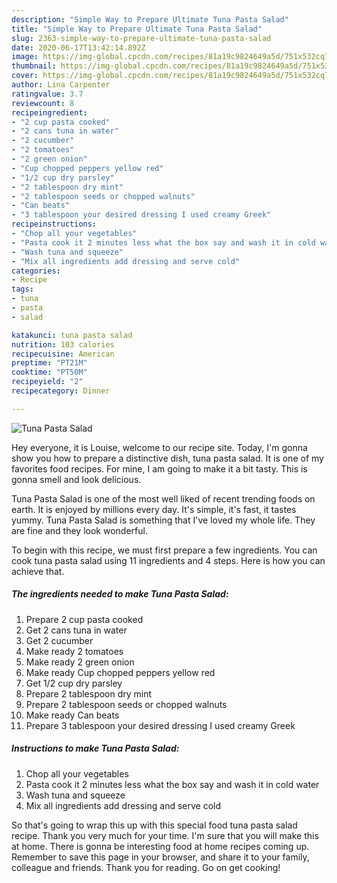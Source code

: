 ```yaml
---
description: "Simple Way to Prepare Ultimate Tuna Pasta Salad"
title: "Simple Way to Prepare Ultimate Tuna Pasta Salad"
slug: 2363-simple-way-to-prepare-ultimate-tuna-pasta-salad
date: 2020-06-17T13:42:14.892Z
image: https://img-global.cpcdn.com/recipes/81a19c9824649a5d/751x532cq70/tuna-pasta-salad-recipe-main-photo.jpg
thumbnail: https://img-global.cpcdn.com/recipes/81a19c9824649a5d/751x532cq70/tuna-pasta-salad-recipe-main-photo.jpg
cover: https://img-global.cpcdn.com/recipes/81a19c9824649a5d/751x532cq70/tuna-pasta-salad-recipe-main-photo.jpg
author: Lina Carpenter
ratingvalue: 3.7
reviewcount: 8
recipeingredient:
- "2 cup pasta cooked"
- "2 cans tuna in water"
- "2 cucumber"
- "2 tomatoes"
- "2 green onion"
- "Cup chopped peppers yellow red"
- "1/2 cup dry parsley"
- "2 tablespoon dry mint"
- "2 tablespoon seeds or chopped walnuts"
- "Can beats"
- "3 tablespoon your desired dressing I used creamy Greek"
recipeinstructions:
- "Chop all your vegetables"
- "Pasta cook it 2 minutes less what the box say and wash it in cold water"
- "Wash tuna and squeeze"
- "Mix all ingredients add dressing and serve cold"
categories:
- Recipe
tags:
- tuna
- pasta
- salad

katakunci: tuna pasta salad 
nutrition: 103 calories
recipecuisine: American
preptime: "PT21M"
cooktime: "PT50M"
recipeyield: "2"
recipecategory: Dinner

---
```



![Tuna Pasta Salad](https://img-global.cpcdn.com/recipes/81a19c9824649a5d/751x532cq70/tuna-pasta-salad-recipe-main-photo.jpg)

Hey everyone, it is Louise, welcome to our recipe site. Today, I'm gonna show you how to prepare a distinctive dish, tuna pasta salad. It is one of my favorites food recipes. For mine, I am going to make it a bit tasty. This is gonna smell and look delicious.

Tuna Pasta Salad is one of the most well liked of recent trending foods on earth. It is enjoyed by millions every day. It's simple, it's fast, it tastes yummy. Tuna Pasta Salad is something that I've loved my whole life. They are fine and they look wonderful.




To begin with this recipe, we must first prepare a few ingredients. You can cook tuna pasta salad using 11 ingredients and 4 steps. Here is how you can achieve that.

<!--inarticleads1-->

##### The ingredients needed to make Tuna Pasta Salad:

1. Prepare 2 cup pasta cooked
1. Get 2 cans tuna in water
1. Get 2 cucumber
1. Make ready 2 tomatoes
1. Make ready 2 green onion
1. Make ready Cup chopped peppers yellow red
1. Get 1/2 cup dry parsley
1. Prepare 2 tablespoon dry mint
1. Prepare 2 tablespoon seeds or chopped walnuts
1. Make ready Can beats
1. Prepare 3 tablespoon your desired dressing I used creamy Greek




<!--inarticleads2-->

##### Instructions to make Tuna Pasta Salad:

1. Chop all your vegetables
1. Pasta cook it 2 minutes less what the box say and wash it in cold water
1. Wash tuna and squeeze
1. Mix all ingredients add dressing and serve cold




So that's going to wrap this up with this special food tuna pasta salad recipe. Thank you very much for your time. I'm sure that you will make this at home. There is gonna be interesting food at home recipes coming up. Remember to save this page in your browser, and share it to your family, colleague and friends. Thank you for reading. Go on get cooking!
